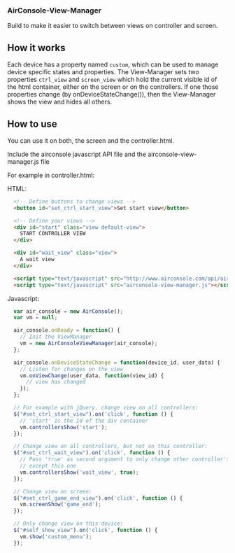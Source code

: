 ### AirConsole-View-Manager

Build to make it easier to switch between views on controller and screen.

## How it works

Each device has a property named ``custom``, which can be used to manage device
specific states and properties.
The View-Manager sets two properties ``ctrl_view`` and ``screen_view`` which hold the current
visible id of the html container, either on the screen or on the controllers.
If one those properties change (by onDeviceStateChange()), then the View-Manager shows
the view and hides all others.

## How to use

You can use it on both, the screen and the controller.html.

Include the airconsole javascript API file and the airconsole-view-manager.js file

For example in controller.html:

HTML:

```html
  <!-- Define buttons to change views -->
  <button id="set_ctrl_start_view">Set start view</button>

  <!-- Define your views -->
  <div id="start" class="view default-view">
    START CONTROLLER VIEW
  </div>

  <div id="wait_view" class="view">
    A wait view
  </div>

  <script type="text/javascript" src="http://www.airconsole.com/api/airconsole-latest.js"></script>
  <script type="text/javascript" src="airconsole-view-manager.js"></script>
```

Javascript:

```javascript
  var air_console = new AirConsole();
  var vm = null;

  air_console.onReady = function() {
    // Init the ViewManager
    vm = new AirConsoleViewManager(air_console);
  };

  air_console.onDeviceStateChange = function(device_id, user_data) {
    // Listen for changes on the view
    vm.onViewChange(user_data, function(view_id) {
      // view has changed
    });
  };

  // For example with jQuery, change view on all controllers:
  $("#set_ctrl_start_view").on('click', function () {
    // 'start' is the Id of the div container
    vm.controllersShow('start');
  });

  // Change view on all controllers, but not on this controller:
  $("#set_ctrl_wait_view").on('click', function () {
    // Pass 'true' as second argument to only change other controller's views,
    // except this one
    vm.controllersShow('wait_view', true);
  });

  // Change view on screen:
  $("#set_ctrl_game_end_view").on('click', function () {
    vm.screenShow('game_end');
  });

  // Only change view on this device:
  $("#self_show_view").on('click', function () {
    vm.show('custom_menu');
  });
```
